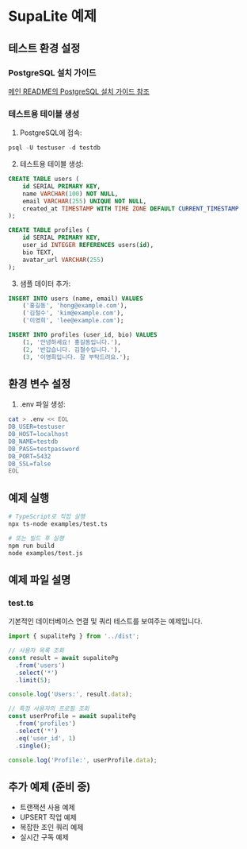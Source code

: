 # SupaLite 예제

## 테스트 환경 설정

### PostgreSQL 설치 가이드
[메인 README의 PostgreSQL 설치 가이드 참조](../README.md#postgresql-설치)

### 테스트용 테이블 생성

1. PostgreSQL에 접속:
```sql
psql -U testuser -d testdb
```

2. 테스트용 테이블 생성:
```sql
CREATE TABLE users (
    id SERIAL PRIMARY KEY,
    name VARCHAR(100) NOT NULL,
    email VARCHAR(255) UNIQUE NOT NULL,
    created_at TIMESTAMP WITH TIME ZONE DEFAULT CURRENT_TIMESTAMP
);

CREATE TABLE profiles (
    id SERIAL PRIMARY KEY,
    user_id INTEGER REFERENCES users(id),
    bio TEXT,
    avatar_url VARCHAR(255)
);
```

3. 샘플 데이터 추가:
```sql
INSERT INTO users (name, email) VALUES
    ('홍길동', 'hong@example.com'),
    ('김철수', 'kim@example.com'),
    ('이영희', 'lee@example.com');

INSERT INTO profiles (user_id, bio) VALUES
    (1, '안녕하세요! 홍길동입니다.'),
    (2, '반갑습니다. 김철수입니다.'),
    (3, '이영희입니다. 잘 부탁드려요.');
```

## 환경 변수 설정

1. .env 파일 생성:
```bash
cat > .env << EOL
DB_USER=testuser
DB_HOST=localhost
DB_NAME=testdb
DB_PASS=testpassword
DB_PORT=5432
DB_SSL=false
EOL
```

## 예제 실행

```bash
# TypeScript로 직접 실행
npx ts-node examples/test.ts

# 또는 빌드 후 실행
npm run build
node examples/test.js
```

## 예제 파일 설명

### test.ts
기본적인 데이터베이스 연결 및 쿼리 테스트를 보여주는 예제입니다.
```typescript
import { supalitePg } from '../dist';

// 사용자 목록 조회
const result = await supalitePg
  .from('users')
  .select('*')
  .limit(5);

console.log('Users:', result.data);

// 특정 사용자의 프로필 조회
const userProfile = await supalitePg
  .from('profiles')
  .select('*')
  .eq('user_id', 1)
  .single();

console.log('Profile:', userProfile.data);
```

## 추가 예제 (준비 중)
- 트랜잭션 사용 예제
- UPSERT 작업 예제
- 복잡한 조인 쿼리 예제
- 실시간 구독 예제
